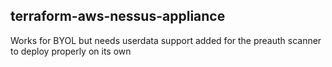 ## terraform-aws-nessus-appliance

Works for BYOL but needs userdata support added for the preauth scanner to deploy properly on its own
